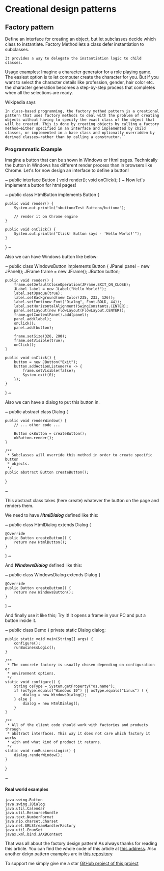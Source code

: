 # Creational design patterns
## Factory pattern

Define an interface for creating an object, but let subclasses decide which class to instantiate. Factory Method lets a class defer instantiation to subclasses.

```
It provides a way to delegate the instantiation logic to child classes.
```

Usage examples: Imagine a character generator for a role playing game. The easiest option is to let computer create the character for you. But if you want to select the character details like profession, gender, hair color etc. the character generation becomes a step-by-step process that completes when all the selections are ready.

Wikipedia says

```
In class-based programming, the factory method pattern is a creational pattern that uses factory methods to deal with the problem of creating objects without having to specify the exact class of the object that will be created. This is done by creating objects by calling a factory method—either specified in an interface and implemented by child classes, or implemented in a base class and optionally overridden by derived classes—rather than by calling a constructor.``
```

### Programmatic Example

Imagine a button that can be shown in Windows or Html pages. Technically the button in Windows has different render process than in browsers like Chrome.
Let's for now design an interface to define a button!

~
public interface Button {
    void render();
    void onClick();
}
~
Now let's implement a button for html pages!

~
public class HtmlButton implements Button {

    public void render() {
        System.out.println("<button>Test Button</button>");
        
        // render it on Chrome engine
    }

    public void onClick() {
        System.out.println("Click! Button says - 'Hello World!'");
    }
}
~

Also we can have Windows button like below:

~
public class WindowsButton implements Button {
    JPanel panel = new JPanel();
    JFrame frame = new JFrame();
    JButton button;

    public void render() {
        frame.setDefaultCloseOperation(JFrame.EXIT_ON_CLOSE);
        JLabel label = new JLabel("Hello World!");
        label.setOpaque(true);
        label.setBackground(new Color(235, 233, 126));
        label.setFont(new Font("Dialog", Font.BOLD, 44));
        label.setHorizontalAlignment(SwingConstants.CENTER);
        panel.setLayout(new FlowLayout(FlowLayout.CENTER));
        frame.getContentPane().add(panel);
        panel.add(label);
        onClick();
        panel.add(button);

        frame.setSize(320, 200);
        frame.setVisible(true);
        onClick();
    }

    public void onClick() {
        button = new JButton("Exit");
        button.addActionListener(e -> {
            frame.setVisible(false);
            System.exit(0);
        });
    }
}
~ 

Also we can have a dialog to put this button in.

~
public abstract class Dialog {

    public void renderWindow() {
        // ... other code ...

        Button okButton = createButton();
        okButton.render();
    }

    /**
     * Subclasses will override this method in order to create specific button
     * objects.
     */
    public abstract Button createButton();
}

~

This abstract class takes (here create) whatever the button on the page and renders them. 

We need to have ***HtmlDialog*** defined like this:

~
public class HtmlDialog extends Dialog {

    @Override
    public Button createButton() {
        return new HtmlButton();
    }
}
~

And ***WindowsDialog*** defined like this:

~
public class WindowsDialog extends Dialog {

    @Override
    public Button createButton() {
        return new WindowsButton();
    }
}
~

And finally use it like this; Try it! it opens a frame in your PC and put a button inside it.

~
public class Demo {
    private static Dialog dialog;

    public static void main(String[] args) {
        configure();
        runBusinessLogic();
    }

    /**
     * The concrete factory is usually chosen depending on configuration or
     * environment options.
     */
    static void configure() {
        String osType = System.getProperty("os.name");
        if (osType.equals("Windows 10") || osType.equals("Linux") ) {
            dialog = new WindowsDialog();
        } else {
            dialog = new HtmlDialog();
        }
    }

    /**
     * All of the client code should work with factories and products through
     * abstract interfaces. This way it does not care which factory it works
     * with and what kind of product it returns.
     */
    static void runBusinessLogic() {
        dialog.renderWindow();
    }
}

~ 

#### Real world examples
```
java.swing.Button
java.swing.JDialog
java.util.Calendar
java.util.ResourceBundle
java.text.NumberFormat
java.nio.charset.Charset
java.net.URLStreamHandlerFactory
java.util.EnumSet
javax.xml.bind.JAXBContext
```

That was all about the factory design pattern! As always thanks for reading this article.
You can find the whole code of this article at [this address](https://github.com/metao1/design-patterns/tree/master/src/main/java/com/metao/dp/factory).
Also another deign pattern examples are in [this repository](https://github.com/metao1)

To support me simply give me a star [GitHub project of this project](https://github.com/metao1/design-patterns)


